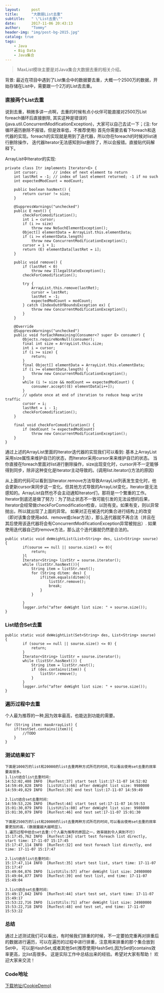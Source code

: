 ```yaml
---
layout:     post
title:      "大数据List去重"
subtitle:   " \"List去重\""
date:       2017-11-06 20:43:13
author:     "Tommy"
header-img: "img/post-bg-2015.jpg"
catalog: true
tags:
    - Java
    - Big Data
    - Java集合
---
```


> MaxList模块主要是对Java集合大数据去重的相关介绍。

背景: 最近在项目中遇到了List集合中的数据要去重，大概一个2500万的数据，开始存储在List中，需要跟一个2万的List去去重。

### 直接两个List去重  

说到去重，稍微多讲一点啊，去重的时候有点小伙伴可能直接对2500万List foreach循环后直接删除,
其实这种是错误的(java.util.ConcurrentModificationException)，大家可以自己去试一下；(注: for循环遍历删除不报错，但是效率低，不推荐使用)
首先你需要去看下foreach和迭代器的实现。foreach的实现就是用到了迭代器，所以你在foreach的时候对list进行删除操作，
迭代器Iterator无法感知到list删除了，所以会报错。直接贴代码解释下。

ArrayList中Iterator的实现:
```
private class Itr implements Iterator<E> {
    int cursor;       // index of next element to return
    int lastRet = -1; // index of last element returned; -1 if no such
    int expectedModCount = modCount;

    public boolean hasNext() {
        return cursor != size;
    }

    @SuppressWarnings("unchecked")
    public E next() {
        checkForComodification();
        int i = cursor;
        if (i >= size)
            throw new NoSuchElementException();
        Object[] elementData = ArrayList.this.elementData;
        if (i >= elementData.length)
            throw new ConcurrentModificationException();
        cursor = i + 1;
        return (E) elementData[lastRet = i];
    }

    public void remove() {
        if (lastRet < 0)
            throw new IllegalStateException();
        checkForComodification();

        try {
            ArrayList.this.remove(lastRet);
            cursor = lastRet;
            lastRet = -1;
            expectedModCount = modCount;
        } catch (IndexOutOfBoundsException ex) {
            throw new ConcurrentModificationException();
        }
    }

    @Override
    @SuppressWarnings("unchecked")
    public void forEachRemaining(Consumer<? super E> consumer) {
        Objects.requireNonNull(consumer);
        final int size = ArrayList.this.size;
        int i = cursor;
        if (i >= size) {
            return;
        }
        final Object[] elementData = ArrayList.this.elementData;
        if (i >= elementData.length) {
            throw new ConcurrentModificationException();
        }
        while (i != size && modCount == expectedModCount) {
            consumer.accept((E) elementData[i++]);
        }
        // update once at end of iteration to reduce heap write traffic
        cursor = i;
        lastRet = i - 1;
        checkForComodification();
    }

    final void checkForComodification() {
        if (modCount != expectedModCount)
            throw new ConcurrentModificationException();
    }
}

```
通过上述的ArrayList里面的Iterator迭代器的实现我们可以看到:
基本上ArrayList采用size属性来维护自已的状态，而Iterator采用cursor来来维护自已的状态。
当你直接在foreach里面对list进行删除操作，size出现变化时，cursor并不一定能够得到同步，除非这种变化是Iterator主动导致的。(调用list.iterator()方法的原因)

从上面的代码可以看到当Iterator.remove方法导致ArrayList列表发生变化时，他会更新cursor来同步这一变化。但其他方式导致的ArrayList变化，Iterator是无法感知的。ArrayList自然也不会主动通知Iterator们，那将是一个繁重的工作。Iterator到底还是做了努力：为了防止状态不一致可能引发的无法设想的后果，Iterator会经常做checkForComodification检查，以防有变。如果有变，则以异常抛出，所以就出现了上面的异常。
如果对正在被迭代的集合进行结构上的改变（即对该集合使用add、remove或clear方法），那么迭代器就不再合法（并且在其后使用该迭代器将会有ConcurrentModificationException异常被抛出）.
如果使用迭代器自己的remove方法，那么这个迭代器就仍然是合法的。


```
public static void deWeightList(List<String> des, List<String> sourse){
        if(sourse == null || sourse.size() <= 0){
            return;
        }l
        Iterator<String> listStr = sourse.iterator();
        while (listStr.hasNext()){
            String item = listStr.next();
            for (String ditem: des) {
                if(item.equals(ditem)){
                    listStr.remove();
                    break;
                }
            }

        }
        logger.info("after deWight list size: " + sourse.size());
}
```


### List结合Set去重
```
public static void deWeightList(Set<String> des, List<String> sourse) {
        if (sourse == null || sourse.size() <= 0) {
            return;
        }
        Iterator<String> listStr = sourse.iterator();
        while (listStr.hasNext()) {
            String item = listStr.next();
            if (des.contains(item)) {
                listStr.remove();
            }
        }
        logger.info("after deWight list size: " + sourse.size());
}
```

### 遍历过程中去重

个人最为推荐的一种,因为效率最高，也能达到功能的需要。

```
for (String item: maxArrayList) {
    if(testSet.contains(item)){
        //TODO
    }
}

```


### 测试结果如下
```
下面是1000万的list和20000的list去重两种方式所花的时间,可以看出使用set去重的效率要高很多。
1.list结合list去重时间:
14:52:02,408 INFO  [RunTest:37] start test list:17-11-07 14:52:02
14:59:49,828 INFO  [ListUtils:66] after deWight list size: 9980000
14:59:49,829 INFO  [RunTest:39] end test list:17-11-07 14:59:49

2.list结合set去重时间:
14:59:53,226 INFO  [RunTest:44] start test set:17-11-07 14:59:53
15:01:30,079 INFO  [ListUtils:80] after deWight list size: 9980000
15:01:30,079 INFO  [RunTest:46] end test set:17-11-07 15:01:30

下面是2500万的list和20000的list去重两种方式所花的时间,可以看出使用set去重的效率要更加的高，(数据量越大越明显)。
1.遍历过程中结合set去重:(个人最为推荐的原因之一，效率搞到令人爽到不行)
15:17:45,762 INFO  [RunTest:24] start test foreach list directly, start time: 17-11-07 15:17:45
15:17:47,114 INFO  [RunTest:32] end test foreach list directly, end time: 17-11-07 15:17:47

2.list结合list去重时间:
15:17:47,114 INFO  [RunTest:35] start test list, start time: 17-11-07 15:17:47
15:49:04,876 INFO  [ListUtils:57] after deWight list size: 24980000
15:49:04,877 INFO  [RunTest:39] end test list, end time: 17-11-07 15:49:04

3.list结合set去重时间:
15:49:17,842 INFO  [RunTest:44] start test set, start time: 17-11-07 15:49:17
15:53:22,716 INFO  [ListUtils:71] after deWight list size: 24980000
15:53:22,718 INFO  [RunTest:48] end test set, end time: 17-11-07 15:53:22

```

### 总结
通过上述测试我们可以看出，有时候我们排重的时候，不一定要拍完重再对排重后的数据进行遍历，可以在遍历的过程中进行排重，注意用来排重的那个集合放到Set中，
可以是HashSet,或者其他Set(推荐使用HashSet),因为Set的contains效率更高，比list高很多。
这是实际工作中总结出来的经验。希望对大家有帮助！
欢迎大家来交流！

### Code地址
[下载地址(CookieDemo)](https://github.com/joyang1/JavaBigData)
